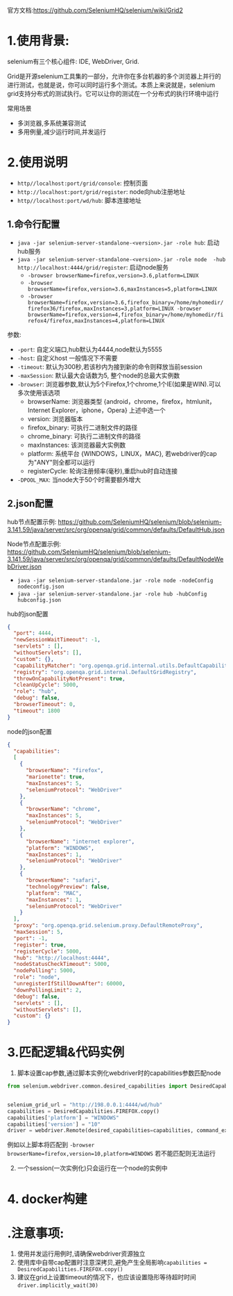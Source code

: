 官方文档:https://github.com/SeleniumHQ/selenium/wiki/Grid2

# 1.使用背景:
selenium有三个核心组件: IDE, WebDriver, Grid.

Grid是开源selenium工具集的一部分，允许你在多台机器的多个浏览器上并行的进行测试，也就是说，你可以同时运行多个测试。本质上来说就是，selenium grid支持分布式的测试执行。它可以让你的测试在一个分布式的执行环境中运行

常用场景
- 多浏览器,多系统兼容测试
- 多用例量,减少运行时间,并发运行

# 2.使用说明
- `http//localhost:port/grid/console`: 控制页面
- `http://localhost:port/grid/register`: node向hub注册地址
- `http//localhost:port/wd/hub`: 脚本连接地址

## 1.命令行配置

- `java -jar selenium-server-standalone-<version>.jar -role hub`: 启动hub服务
- `java -jar selenium-server-standalone-<version>.jar -role node  -hub http://localhost:4444/grid/register`: 启动node服务
    - `-browser browserName=firefox,version=3.6,platform=LINUX`
    - `-browser browserName=firefox,version=3.6,maxInstances=5,platform=LINUX`
    - `-browser browserName=firefox,version=3.6,firefox_binary=/home/myhomedir/firefox36/firefox,maxInstances=3,platform=LINUX -browser browserName=firefox,version=4,firefox_binary=/home/myhomedir/firefox4/firefox,maxInstances=4,platform=LINUX`


参数:
- `-port`: 自定义端口,hub默认为4444,node默认为5555
- `-host`: 自定义host 一般情况下不需要
- `-timeout`: 默认为300秒,若该秒内为接到新的命令则释放当前session
- `-maxSession`: 默认最大会话数为5, 整个node的总最大实例数
- `-browser`: 浏览器参数,默认为5个Firefox,1个chrome,1个IE(如果是WIN).可以多次使用该选项
    - browserName: 浏览器类型 {android，chrome，firefox，htmlunit，Internet Explorer，iphone，Opera} 上述中选一个
    - version: 浏览器版本
    - firefox_binary: 可执行二进制文件的路径
    - chrome_binary: 可执行二进制文件的路径
    - maxInstances: 该浏览器最大实例数
    - platform: 系统平台 {WINDOWS，LINUX，MAC}, 若webdriver的cap为"ANY"则全都可以运行
    - registerCycle: 轮询注册频率(毫秒),重启hub时自动连接
- `-DPOOL_MAX`: 当node大于50个时需要额外增大

## 2.json配置

hub节点配置示例: https://github.com/SeleniumHQ/selenium/blob/selenium-3.141.59/java/server/src/org/openqa/grid/common/defaults/DefaultHub.json

Node节点配置示例: https://github.com/SeleniumHQ/selenium/blob/selenium-3.141.59/java/server/src/org/openqa/grid/common/defaults/DefaultNodeWebDriver.json


- `java -jar selenium-server-standalone.jar -role node -nodeConfig nodeconfig.json`
- `java -jar selenium-server-standalone.jar -role hub -hubConfig hubconfig.json`

hub的json配置
```json
{
  "port": 4444,
  "newSessionWaitTimeout": -1,
  "servlets" : [],
  "withoutServlets": [],
  "custom": {},
  "capabilityMatcher": "org.openqa.grid.internal.utils.DefaultCapabilityMatcher",
  "registry": "org.openqa.grid.internal.DefaultGridRegistry",
  "throwOnCapabilityNotPresent": true,
  "cleanUpCycle": 5000,
  "role": "hub",
  "debug": false,
  "browserTimeout": 0,
  "timeout": 1800
}
```

node的json配置
```json
{
  "capabilities":
  [
    {
      "browserName": "firefox",
      "marionette": true,
      "maxInstances": 5,
      "seleniumProtocol": "WebDriver"
    },
    {
      "browserName": "chrome",
      "maxInstances": 5,
      "seleniumProtocol": "WebDriver"
    },
    {
      "browserName": "internet explorer",
      "platform": "WINDOWS",
      "maxInstances": 1,
      "seleniumProtocol": "WebDriver"
    },
    {
      "browserName": "safari",
      "technologyPreview": false,
      "platform": "MAC",
      "maxInstances": 1,
      "seleniumProtocol": "WebDriver"
    }
  ],
  "proxy": "org.openqa.grid.selenium.proxy.DefaultRemoteProxy",
  "maxSession": 5,
  "port": -1,
  "register": true,
  "registerCycle": 5000,
  "hub": "http://localhost:4444",
  "nodeStatusCheckTimeout": 5000,
  "nodePolling": 5000,
  "role": "node",
  "unregisterIfStillDownAfter": 60000,
  "downPollingLimit": 2,
  "debug": false,
  "servlets" : [],
  "withoutServlets": [],
  "custom": {}
}
```

# 3.匹配逻辑&代码实例
1. 脚本设置cap参数,通过脚本实例化webdriver时的capabilities参数匹配node

```py
from selenium.webdriver.common.desired_capabilities import DesiredCapabilities


selenium_grid_url = "http://198.0.0.1:4444/wd/hub"
capabilities = DesiredCapabilities.FIREFOX.copy()
capabilities['platform'] = "WINDOWS"
capabilities['version'] = "10"
driver = webdriver.Remote(desired_capabilities=capabilities, command_executor=selenium_grid_url)
```
例如以上脚本将匹配到
`-browser  browserName=firefox,version=10,platform=WINDOWS`
若不能匹配则无法运行


2. 一个session(一次实例化)只会运行在一个node的实例中

# 4. docker构建



# .注意事项:
1. 使用并发运行用例时,请确保webdriver资源独立
2. 使用库中自带cap配置时注意深拷贝,避免产生全局影响`capabilities = DesiredCapabilities.FIREFOX.copy()`
3. 建议在grid上设置timeout的情况下，也应该设置隐形等待超时时间`driver.implicitly_wait(30)`
